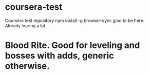 # coursera-test
Coursera test repository npm install -g browser-sync glad to be here. Already learing a lot. 
<h1> Blood Rite. Good for leveling and bosses with adds, generic otherwise.
